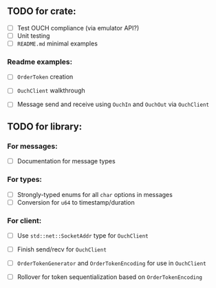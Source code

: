 
## TODO for crate:
- [ ] Test OUCH compliance (via emulator API?)
- [ ] Unit testing
- [ ] `README.md` minimal examples

### Readme examples:
- [ ] `OrderToken` creation
- [ ] `OuchClient` walkthrough
- [ ] Message send and receive using `OuchIn` and `OuchOut` via `OuchClient`


## TODO for library:
### For messages:
- [ ] Documentation for message types

### For types:
- [ ] Strongly-typed enums for all `char` options in messages
- [ ] Conversion for `u64` to timestamp/duration

### For client:
- [ ] Use `std::net::SocketAddr` type for `OuchClient`
- [ ] Finish send/recv for `OuchClient`
- [ ] `OrderTokenGenerator` and `OrderTokenEncoding` for use in `OuchClient`
- [ ] Rollover for token sequentialization based on `OrderTokenEncoding`


